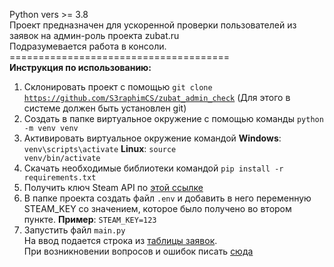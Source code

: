 Python vers >= 3.8<br>
Проект предназначен для ускоренной проверки пользователей из заявок на админ-роль проекта zubat.ru<br>
Подразумевается работа в консоли.<br>
======================================<br>
<b>Инструкция по использованию:</b><br>
1) Склонировать проект с помощью <code>git clone https://github.com/S3raphimCS/zubat_admin_check</code> (Для этого в системе должен быть установлен git)<br>
2) Создать в папке виртуальное окружение с помощью команды <code>python -m venv venv</code><br>
3) Активировать виртуальное окружение командой <b>Windows</b>: <code>venv\scripts\activate</code> <b>Linux</b>: <code>source venv/bin/activate</code><br>
4) Скачать необходимые библиотеки командой <code>pip install -r requirements.txt</code>
5) Получить ключ Steam API по <a href='https://steamcommunity.com/dev'>этой ссылке</a> <br>
6) В папке проекта создать файл <code>.env</code> и добавить в него переменную STEAM_KEY со значением, которое было получено во втором пункте. <b>Пример</b>: <code>STEAM_KEY=123</code><br>
7) Запустить файл <code>main.py</code><br>
На ввод подается строка из <u>таблицы заявок</u>.<br>
При возникновении вопросов и ошибок писать <a href='https://t.me/S3raphimCS'>сюда</a>
